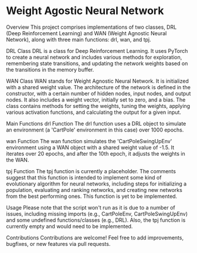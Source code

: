 # Weight Agostic Neural Network

Overview
This project comprises implementations of two classes, DRL (Deep Reinforcement Learning) and WAN (Weight Agnostic Neural Network), along with three main functions: drl, wan, and tpj.

DRL Class
DRL is a class for Deep Reinforcement Learning. It uses PyTorch to create a neural network and includes various methods for exploration, remembering state transitions, and updating the network weights based on the transitions in the memory buffer.

WAN Class
WAN stands for Weight Agnostic Neural Network. It is initialized with a shared weight value. The architecture of the network is defined in the constructor, with a certain number of hidden nodes, input nodes, and output nodes. It also includes a weight vector, initially set to zero, and a bias. The class contains methods for setting the weights, tuning the weights, applying various activation functions, and calculating the output for a given input.

Main Functions
drl Function
The drl function uses a DRL object to simulate an environment (a 'CartPole' environment in this case) over 1000 epochs.

wan Function
The wan function simulates the 'CartPoleSwingUpEnv' environment using a WAN object with a shared weight value of -1.5. It iterates over 20 epochs, and after the 10th epoch, it adjusts the weights in the WAN.

tpj Function
The tpj function is currently a placeholder. The comments suggest that this function is intended to implement some kind of evolutionary algorithm for neural networks, including steps for initializing a population, evaluating and ranking networks, and creating new networks from the best performing ones. This function is yet to be implemented.

Usage
Please note that the script won't run as it is due to a number of issues, including missing imports (e.g., CartPoleEnv, CartPoleSwingUpEnv) and some undefined functions/classes (e.g., DRL). Also, the tpj function is currently empty and would need to be implemented.

Contributions
Contributions are welcome! Feel free to add improvements, bugfixes, or new features via pull requests.